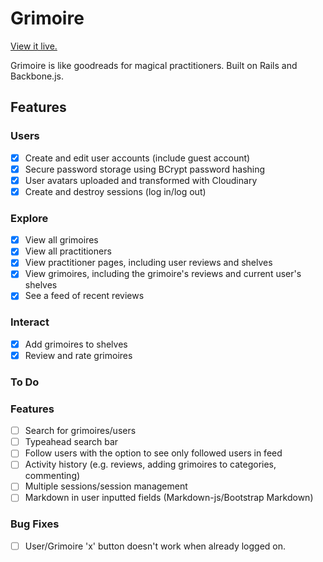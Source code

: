 # Grimoire

[View it live.][site]

[site]: http://grimoire.site/

Grimoire is like goodreads for magical practitioners. Built on Rails and Backbone.js.

## Features
### Users
- [x] Create and edit user accounts (include guest account)
- [x] Secure password storage using BCrypt password hashing
- [x] User avatars uploaded and transformed with Cloudinary
- [x] Create and destroy sessions (log in/log out)

### Explore
- [x] View all grimoires
- [x] View all practitioners
- [x] View practitioner pages, including user reviews and shelves
- [x] View grimoires, including the grimoire's reviews and current user's shelves
- [x] See a feed of recent reviews

### Interact
- [x] Add grimoires to shelves
- [x] Review and rate grimoires

### To Do
### Features
- [ ] Search for grimoires/users
- [ ] Typeahead search bar
- [ ] Follow users with the option to see only followed users in feed
- [ ] Activity history (e.g. reviews, adding grimoires to categories, commenting)
- [ ] Multiple sessions/session management
- [ ] Markdown in user inputted fields (Markdown-js/Bootstrap Markdown)
### Bug Fixes
- [ ] User/Grimoire 'x' button doesn't work when already logged on.
